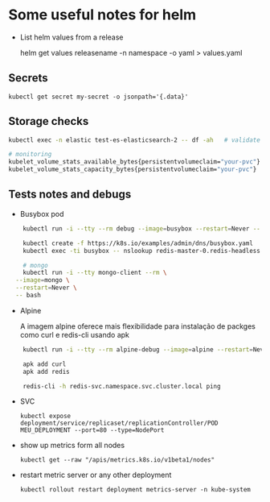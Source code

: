 # Some useful notes for helm

- List helm values from a release

    helm get values releasename -n namespace -o yaml > values.yaml


## Secrets


    kubectl get secret my-secret -o jsonpath='{.data}'


## Storage checks


```bash
kubectl exec -n elastic test-es-elasticsearch-2 -- df -ah   # validate storage consumption on PesrsistentVolume 
``` 


```bash
# monitoring
kubelet_volume_stats_available_bytes{persistentvolumeclaim="your-pvc"}
kubelet_volume_stats_capacity_bytes{persistentvolumeclaim="your-pvc"}
```


## Tests notes and debugs

- Busybox pod

```bash
    kubectl run -i --tty --rm debug --image=busybox --restart=Never -- sh

    kubectl create -f https://k8s.io/examples/admin/dns/busybox.yaml
    kubectl exec -ti busybox -- nslookup redis-master-0.redis-headless.redis.svc.cluster.local

    # mongo
    kubectl run -i --tty mongo-client --rm \
  --image=mongo \
  --restart=Never \
  -- bash

```

- Alpine 
    
    A imagem alpine oferece mais flexibilidade para instalação de packges como curl e redis-cli usando apk 
```bash
    kubectl run -i --tty --rm alpine-debug --image=alpine --restart=Never -- sh

    apk add curl
    apk add redis

    redis-cli -h redis-svc.namespace.svc.cluster.local ping
```

- SVC

    `kubectl expose deployment/service/replicaset/replicationController/POD MEU_DEPLOYMENT --port=80 --type=NodePort`

- show up metrics form all nodes
    
    `kubectl get --raw "/apis/metrics.k8s.io/v1beta1/nodes"`

- restart metric server or any other deployment
    
    `kubectl rollout restart deployment metrics-server -n kube-system`
